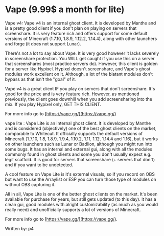 # Vape \(9.99$ a month for lite\)

Vape v4: Vape v4 is an internal ghost client. It is developed by Manthe and is a pretty good client if you don't plan on playing on servers that screenshare. It is very feature rich and offers support for some default versions of Minecraft \(1.7.10, 1.8.9, 1.12.2, 1.14.4\), along with other launchers and forge \(it does not support Lunar\).

There's not a lot to say about Vape. It is very good however it lacks severely in screenshare protection. You WILL get caught if you use this on a server that screenshares \(most practice servers do\). However, this client is golden for a server like Hypixel. Hypixel doesn't screenshare, and Vape's ghost modules work excellent on it. Although, a lot of the blatant modules don't bypass as that isn't the "goal" of it.

Vape v4 is a great client IF you play on servers that don't screenshare. It's good for the price and is very feature rich. However, as mentioned previously, the client goes downhill when you add screensharing into the mix. If you play Hypixel only, GET THIS CLIENT.

For more info go to [https://vape.gg/](https://vape.gg/)

vape lite : Vape Lite is an internal ghost client. It is developed by Manthe and is considered \(objectively\) one of the best ghost clients on the market, comparable to Whiteout. It officially supports the default versions of Minecraft \(1.7.10, 1.8, 1.8.9, 1.9.4, 1.10.2, 1.11, 1.12, 1.14.4 and 1.16\), but it works on other launchers such as Lunar or Badlion, although you might run into some bugs. It has an internal and external gui, along with all the modules commonly found in ghost clients and some you don't usually expect e.g. legit scaffold. It is good for servers that screenshare \(+ servers that don't\) and if you want to be undetected.

A cool feature on Vape Lite is it's external visuals, so if you record on OBS but want to use the Arraylist or ESP you can turn those type of modules on without OBS capturing it.

All in all, Vape Lite is one of the better ghost clients on the market. It's been available for purchase for years, but still gets updated \(to this day\). It has a clean gui, good modules with alright customizability \(as much as you would really need\) and unofficially supports a lot of versions of Minecraft.

For more info go to [https://vape.gg/](https://vape.gg/).

Written by: p4









